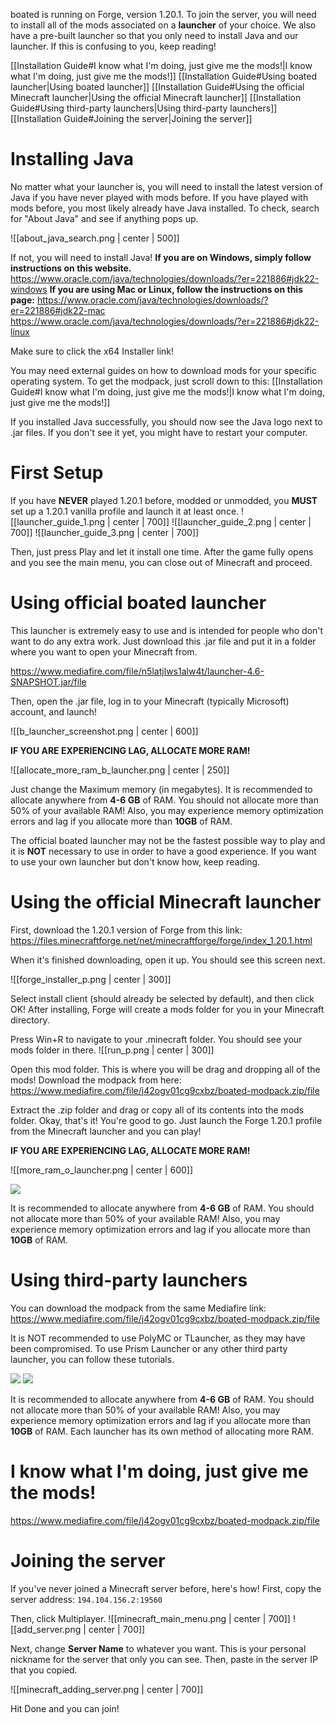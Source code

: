 boated is running on Forge, version 1.20.1. To join the server, you will need to install all of the mods associated on a **launcher** of your choice. We also have a pre-built launcher so that you only need to install Java and our launcher. If this is confusing to you, keep reading!

[[Installation Guide#I know what I'm doing, just give me the mods!|I know what I'm doing, just give me the mods!]]
[[Installation Guide#Using boated launcher|Using boated launcher]]
[[Installation Guide#Using the official Minecraft launcher|Using the official Minecraft launcher]]
[[Installation Guide#Using third-party launchers|Using third-party launchers]]
[[Installation Guide#Joining the server|Joining the server]]
# Installing Java
No matter what your launcher is, you will need to install the latest version of Java if you have never played with mods before. If you have played with mods before, you most likely already have Java installed. To check, search for "About Java" and see if anything pops up.

![[about_java_search.png | center | 500]]

If not, you will need to install Java!
**If you are on Windows, simply follow instructions on this website.**
https://www.oracle.com/java/technologies/downloads/?er=221886#jdk22-windows
**If you are using Mac or Linux, follow the instructions on this page:**
https://www.oracle.com/java/technologies/downloads/?er=221886#jdk22-mac
https://www.oracle.com/java/technologies/downloads/?er=221886#jdk22-linux

Make sure to click the x64 Installer link!

You may need external guides on how to download mods for your specific operating system. To get the modpack, just scroll down to this: [[Installation Guide#I know what I'm doing, just give me the mods!|I know what I'm doing, just give me the mods!]]

If you installed Java successfully, you should now see the Java logo next to .jar files. If you don't see it yet, you might have to restart your computer.
# First Setup
If you have **NEVER** played 1.20.1 before, modded or unmodded, you **MUST** set up a 1.20.1 vanilla profile and launch it at least once.
![[launcher_guide_1.png | center | 700]]
![[launcher_guide_2.png | center | 700]]
![[launcher_guide_3.png | center | 700]]

Then, just press Play and let it install one time. After the game fully opens and you see the main menu, you can close out of Minecraft and proceed.
# Using official boated launcher
This launcher is extremely easy to use and is intended for people who don't want to do any extra work. Just download this .jar file and put it in a folder where you want to open your Minecraft from. 

https://www.mediafire.com/file/n5latjlws1alw4t/launcher-4.6-SNAPSHOT.jar/file

Then, open the .jar file, log in to your Minecraft (typically Microsoft) account, and launch!

![[b_launcher_screenshot.png | center | 600]]

**IF YOU ARE EXPERIENCING LAG, ALLOCATE MORE RAM!**

![[allocate_more_ram_b_launcher.png | center | 250]]

Just change the Maximum memory (in megabytes). It is recommended to allocate anywhere from **4-6 GB** of RAM. You should not allocate more than 50% of your available RAM! Also, you may experience memory optimization errors and lag if you allocate more than **10GB** of RAM.

The official boated launcher may not be the fastest possible way to play and it is **NOT** necessary to use in order to have a good experience. If you want to use your own launcher but don't know how, keep reading.
# Using the official Minecraft launcher
First, download the 1.20.1 version of Forge from this link:
https://files.minecraftforge.net/net/minecraftforge/forge/index_1.20.1.html

When it's finished downloading, open it up. You should see this screen next.

![[forge_installer_p.png | center | 300]]

Select install client (should already be selected by default), and then click OK!
After installing, Forge will create a mods folder for you in your Minecraft directory.

Press Win+R to navigate to your .minecraft folder. You should see your mods folder in there.
![[run_p.png | center | 300]]

Open this mod folder. This is where you will be drag and dropping all of the mods!
Download the modpack from here:
https://www.mediafire.com/file/j42ogv01cg9cxbz/boated-modpack.zip/file

Extract the .zip folder and drag or copy all of its contents into the mods folder. Okay, that's it! You're good to go. Just launch the Forge 1.20.1 profile from the Minecraft launcher and you can play!

**IF YOU ARE EXPERIENCING LAG, ALLOCATE MORE RAM!**

![[more_ram_o_launcher.png | center | 600]]

![](https://www.youtube.com/watch?v=PhhKiXtdEO0)

It is recommended to allocate anywhere from **4-6 GB** of RAM. You should not allocate more than 50% of your available RAM! Also, you may experience memory optimization errors and lag if you allocate more than **10GB** of RAM.
# Using third-party launchers
You can download the modpack from the same Mediafire link: https://www.mediafire.com/file/j42ogv01cg9cxbz/boated-modpack.zip/file

It is NOT recommended to use PolyMC or TLauncher, as they may have been compromised.
To use Prism Launcher or any other third party launcher, you can follow these tutorials.

![](https://www.youtube.com/watch?v=CA2fdUzChCo)
![](https://www.youtube.com/watch?v=P21LUffrL1w)

It is recommended to allocate anywhere from **4-6 GB** of RAM. You should not allocate more than 50% of your available RAM! Also, you may experience memory optimization errors and lag if you allocate more than **10GB** of RAM. Each launcher has its own method of allocating more RAM.
# I know what I'm doing, just give me the mods!
https://www.mediafire.com/file/j42ogv01cg9cxbz/boated-modpack.zip/file
# Joining the server
If you've never joined a Minecraft server before, here's how!
First, copy the server address: `194.104.156.2:19560`

Then, click Multiplayer.
![[minecraft_main_menu.png | center | 700]]
![[add_server.png | center | 700]]

Next, change **Server Name** to whatever you want. This is your personal nickname for the server that only you can see. Then, paste in the server IP that you copied.

![[minecraft_adding_server.png | center | 700]]

Hit Done and you can join!